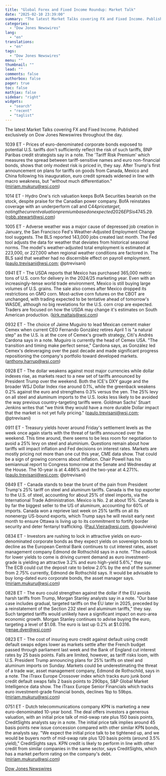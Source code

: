 ```yaml
---
title: "Global Forex and Fixed Income Roundup: Market Talk"
date: "2025-02-10 23:39:00"
summary: "The latest Market Talks covering FX and Fixed Income. Published exclusively on Dow Jones Newswires throughout the day.1039 ET - Prices of euro-denominated corporate bonds exposed to potential U.S. tariffs don't sufficiently reflect the risk of such tariffs, BNP Paribas credit strategists say in a note. The 'Tariff Risk Premium'..."
categories:
  - "Dow Jones Newswires"
lang:
  - "en"
translations:
  - "en"
tags:
  - "Dow Jones Newswires"
menu: ""
thumbnail: ""
lead: ""
comments: false
authorbox: false
pager: true
toc: false
mathjax: false
sidebar: "right"
widgets:
  - "search"
  - "recent"
  - "taglist"
---
```


The latest Market Talks covering FX and Fixed Income. Published exclusively on Dow Jones Newswires throughout the day.

1039 ET - Prices of euro-denominated corporate bonds exposed to potential U.S. tariffs don't sufficiently reflect the risk of such tariffs, BNP Paribas credit strategists say in a note. The 'Tariff Risk Premium' which measures the spread between tariff-sensitive names and euro non-financial bonds, shows that only modest risk is priced in, they say. After Trump's first announcement on plans for tariffs on goods from Canada, Mexico and China following his inauguration, euro credit spreads widened in line with macro weakness, but "without much differentiation." (miriam.mukuru@wsj.com)

1014 ET - Hydro One's rich valuation keeps BofA Securities bearish on the stock, despite praise for the Canadian power company. BofA reinstates coverage with an underperform call and C$44 price target, noting the current valuation premium based on expected 2026 EPS is 47% higher than the next-highest premium of the companies it covers. It says catalysts for any multiple expansion from here are further-dated than its 12-month price objective. Still, BofA argues Hydro One is well run and has among the strongest earnings and rate base growth visibility in the sector. Shares now down 0.6% at C$45.29. (robb.stewart@wsj.com)

1005 ET - Adverse weather was a major cause of depressed job creation in January, the San Francisco Fed's Weather-Adjusted Employment Change tool suggests. The BLS reported 143,000 jobs created last month. The Fed tool adjusts the data for weather that deviates from historical seasonal norms. The model's weather-adjusted total employment is estimated at 223,000, or 227,000 when regional weather conditions are factored in. The BLS said that weather had no discernible effect on payroll employment. (paulo.trevisani@wsj.com; @ptrevisani)

0941 ET - The USDA reports that Mexico has purchased 365,000 metric tons of U.S. corn for delivery in the 2024/25 marketing year. Even with an increasingly-tense world trade environment, Mexico is still buying large volumes of U.S. grains. The sale also comes after Mexico dropped its restrictions on GMO corn. Most-active corn futures on the CBOT are unchanged, with trading expected to be tentative ahead of tomorrow's WASDE, although no big revelations for the U.S. corn crop are expected. Traders are focused on how the USDA may change it's estimates on South American production. (kirk.maltais@wsj.com)

0932 ET - The choice of Jaime Muguiro to lead Mexican cement maker Cemex when current CEO Fernando González retires April 1 is "a natural step" as the U.S. is at the core of Cemex's growth strategy, Citi's Andrés Cardona says in a note. Muguiro is currently the head of Cemex USA. "The transition and timing make perfect sense," Cardona says, as González led Cemex's deleveraging over the past decade and made significant progress repositioning the company's portfolio toward developed markets. (anthony.harrup@wsj.com)

0928 ET - The dollar weakens against most major currencies while dollar indexes rise, as markets react to a new set of tariffs announced by President Trump over the weekend. Both the ICE's DXY gauge and the broader WSJ Dollar Index rise around 0.1%, while the greenback weakens 0.2% against the euro and strengthens 0.3% versus the yen. The 25% levy on all steel and aluminum imports to the U.S. looks less likely to be avoided the way previous country-targeting tariffs were. Goldman Sachs' Stuart Jenkins writes that "we think they would have a more durable Dollar impact that the market is not yet fully pricing." (paulo.trevisani@wsj.com; @ptrevisani)

0911 ET - Treasury yields hover around Friday's settlement levels as the week once again starts with the threat of tariffs announced over the weekend. This time around, there seems to be less room for negotiation to avoid a 25% levy on steel and aluminium. Questions remain about how tariffs will impact inflation and Fed decisions on interest rates. Markets are mostly pricing not more than one cut this year, CME data show. That could be a sign of growing concerns about inflation. Chair Powell has his semiannual report to Congress tomorrow at the Senate and Wednesday at the House. The 10-year is at 4.486% and the two-year at 4.271%. (paulo.trevisani@wsj.com; @ptrevisani)

0849 ET - Canada stands to bear the brunt of the pain from President Trump's 25% tariff on steel and aluminum tariffs. Canada is the top exporter to the U.S. of steel, accounting for about 25% of steel imports, via the International Trade Administration. Mexico is No. 2 at about 15%. Canada is by far the biggest seller to the US of aluminum, accounting for 60% of imports. Canada won a reprieve last week on 25% tariffs on all its nonenergy US-bound exports, which Trump says he will revisit early next month to ensure Ottawa is living up to its commitment to fortify border security and deter fentanyl trafficking. (Paul.Vieira@wsj.com, @paulvieira)

0834 ET - Investors are rushing to lock in attractive yields on euro-denominated corporate bonds as they expect yields on sovereign bonds to decline as the European Central Bank continues to cut interest rates, asset management company Edmond de Rothschild says in a note. "The outlook for lower yields to come is driving current demand as euro investment-grade is yielding an attractive 3.2% and euro high-yield 5.6%," they say. The ECB could cut the deposit rate to below 2.0% by the end of the summer from 2.75% currently, Edmond de Rothschild says. It would be advisable to buy long-dated euro corporate bonds, the asset manager says. (miriam.mukuru@wsj.com)

0828 ET - The euro could strengthen against the dollar if the EU avoids harsh tariffs from Trump, Morgan Stanley analysts say in a note. "Our base case includes gradual, targeted tariffs on the EU later in 2025, preceded by a reinstatement of the Section 232 steel and aluminum tariffs," they say. Such targeted tariffs would unlikely have a significant impact on euro-area economic growth. Morgan Stanley continues to advise buying the euro, targeting a level of $1.08. The euro is last up 0.2% at $1.0316. (renae.dyer@wsj.com)

0823 ET - The cost of insuring euro credit against default using credit default swaps edges lower as markets settle after the French budget passed through parliament last week and the Bank of England cut interest rates by 25 basis points. Falls are limited, however, as tariff risks loom, with U.S. President Trump announcing plans for 25% tariffs on steel and aluminum imports on Sunday. Markets could be underestimating the threat of a trade war, asset management company, Edmond de Rothschild, says in a note. The iTraxx Europe Crossover index which tracks euro junk bond credit default swaps falls 2 basis points to 290bps, S&P Global Market Intelligence data show. The iTraxx Europe Senior Financials which tracks euro investment-grade financial bonds, declines 1bp to 59bps. (miriam.mukuru@wsj.com)

0751 ET - Dutch telecommunications company KPN is marketing a new euro-denominated 10-year bond. The deal offers investors a generous valuation, with an initial price talk of mid-swap rate plus 150 basis points, CreditSights analysts say in a note. The initial price talk implies around 45 basis points new issue concession compared with other similar KPN bonds, the analysts say. "We expect the initial price talk to be tightened up, and we would be buyers north of mid-swap rate plus 120 basis points (around 3.5% yield)," CreditSights says. KPN credit is likely to perform in line with other credit from similar companies in the same sector, says CreditSights, which has a market perform rating on the company's debt. (miriam.mukuru@wsj.com)

[Dow Jones Newswires](https://www.tradingview.com/news/DJN_DN20250210006942:0/)
